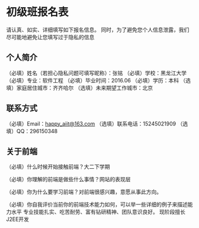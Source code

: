 # 初级班报名表

请认真、如实、详细填写如下报名信息。
同时，为了避免您个人信息泄露，我们尽可能地避免让您填写过于隐私的信息

## 个人简介

（必填）姓名（若担心隐私问题可填写昵称）：张铭
（必填）学校：黑龙江大学
（必填）专业：软件工程
（必填）毕业时间：2016.06
（必填）学历：本科
（选填）家庭居住城市：齐齐哈尔
（选填）未来期望工作城市：北京

## 联系方式

（必填）Email：happy_aiit@163.com
（选填）联系电话：15245021909
（选填）QQ：296150348

## 关于前端

（必填）什么时候开始接触前端？大二下学期

（必填）你理解的前端是做些什么事情？网站的表现层

（必填）你为什么要学习前端？对前端很感兴趣，意愿从事此方向。

（必填）你自我评价当前你的前端技术能力如何，可以举一些详细的例子来描述能力水平
专业技能扎实、吃苦耐劳、富有钻研精神、团队意识良好。
现阶段擅长J2EE开发
